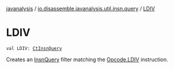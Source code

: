 [javanalysis](../index.md) / [io.disassemble.javanalysis.util.insn.query](index.md) / [LDIV](./-l-d-i-v.md)

# LDIV

`val LDIV: `[`CtInsnQuery`](-ct-insn-query/index.md)

Creates an [InsnQuery](-insn-query/index.md) filter matching the [Opcode.LDIV](#) instruction.

